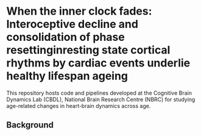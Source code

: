 # __When the inner clock fades: Interoceptive decline and consolidation of phase resettinginresting state cortical rhythms by cardiac events underlie healthy lifespan ageing__
This repository hosts code and pipelines developed at the Cognitive Brain Dynamics Lab (CBDL), National Brain Research Centre (NBRC) for studying age-related changes in heart-brain dynamics across age.

## __Background__
